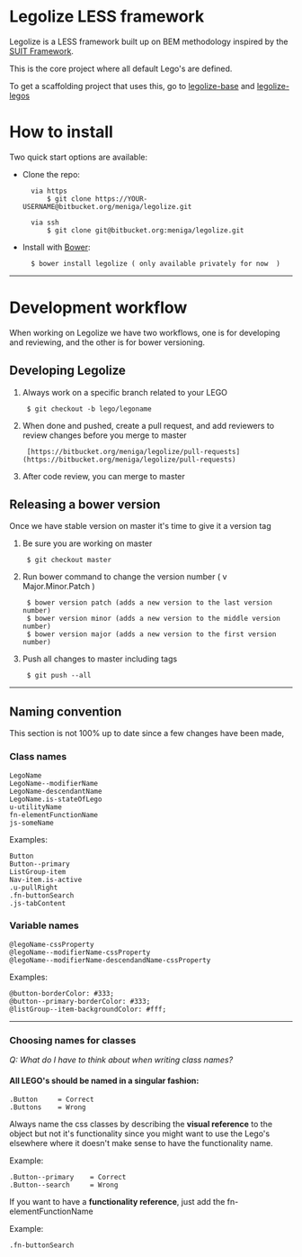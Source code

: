 # Legolize LESS framework

Legolize is a LESS framework built up on BEM methodology inspired by the [SUIT Framework](https://github.com/suitcss/suit/).

This is the core project where all default Lego's are defined.

To get a scaffolding project that uses this, go to [legolize-base](https://bitbucket.org/meniga/legolize-base) and [legolize-legos](https://bitbucket.org/meniga/legolize-legos)


# How to install

Two quick start options are available:

- Clone the repo: 

    	via https    
        	$ git clone https://YOUR-USERNAME@bitbucket.org/meniga/legolize.git
        	     
        via ssh    
        	$ git clone git@bitbucket.org:meniga/legolize.git
    
  	
- Install with [Bower](http://bower.io): 
    
        $ bower install legolize ( only available privately for now  )


---

# Development workflow

When working on Legolize we have two workflows, one is for developing and reviewing, and the other is for bower versioning.

## Developing Legolize

1. Always work on a specific branch related to your LEGO

        $ git checkout -b lego/legoname
    
2. When done and pushed, create a pull request, and add reviewers to review changes before you merge to master

        [https://bitbucket.org/meniga/legolize/pull-requests](https://bitbucket.org/meniga/legolize/pull-requests)
    
3. After code review, you can merge to master 

## Releasing a bower version

Once we have stable version on master it's time to give it a version tag

1. Be sure you are working on master

        $ git checkout master

2. Run bower command to change the version number ( v Major.Minor.Patch )

        $ bower version patch (adds a new version to the last version number)
        $ bower version minor (adds a new version to the middle version number)
        $ bower version major (adds a new version to the first version number)

3. Push all changes to master including tags

        $ git push --all

---

## Naming convention

This section is not 100% up to date since a few changes have been made, 

### Class names

	LegoName
	LegoName--modifierName
	LegoName-descendantName
	LegoName.is-stateOfLego
	u-utilityName
	fn-elementFunctionName
	js-someName


Examples:
   
    Button
    Button--primary
    ListGroup-item
    Nav-item.is-active	
    .u-pullRight
    .fn-buttonSearch
    .js-tabContent
	
### Variable names

    @legoName-cssProperty    
    @legoName--modifierName-cssProperty
    @legoName--modifierName-descendandName-cssProperty
	
Examples:

    @button-borderColor: #333;
    @button--primary-borderColor: #333;
    @listGroup--item-backgroundColor: #fff;
    


---
	
### Choosing names for classes

_Q: What do I have to think about when writing class names?_

#### All LEGO's should be named in a singular fashion:

	.Button		= Correct
	.Buttons	= Wrong


Always name the css classes by describing the **visual reference** to the object but not it's functionality since you might want to use the Lego's elsewhere where it doesn't make sense to have the functionality name.

Example:

	.Button--primary 	= Correct
	.Button--search 	= Wrong


If you want to have a **functionality reference**, just add the fn-elementFunctionName

Example: 

    .fn-buttonSearch


